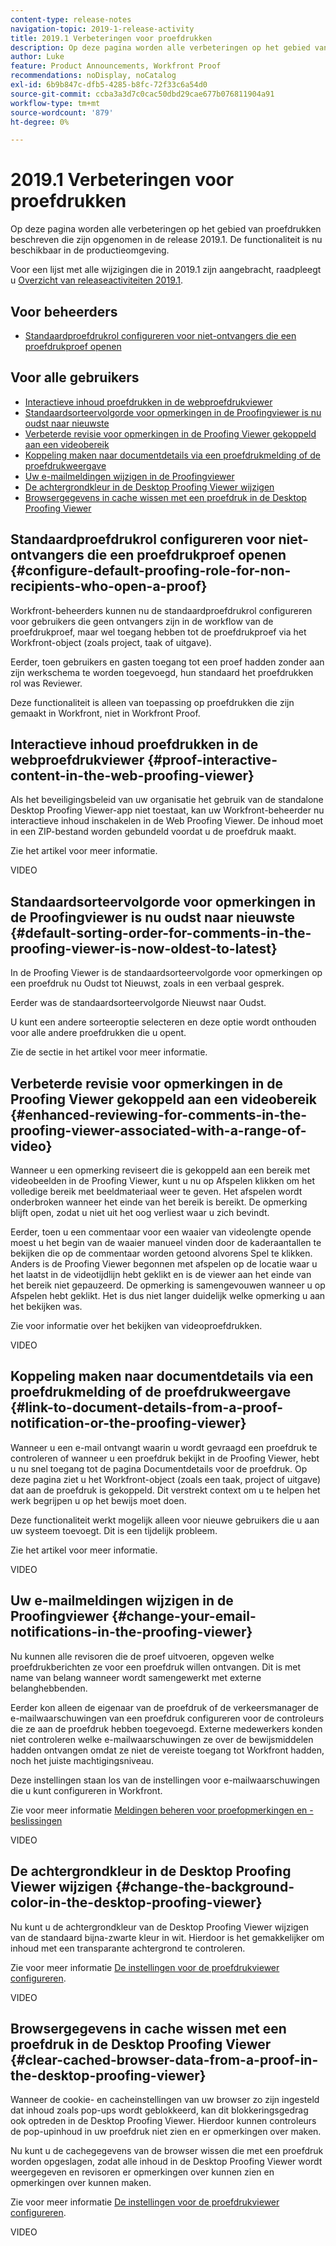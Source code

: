 ```yaml
---
content-type: release-notes
navigation-topic: 2019-1-release-activity
title: 2019.1 Verbeteringen voor proefdrukken
description: Op deze pagina worden alle verbeteringen op het gebied van proefdrukken beschreven die zijn opgenomen in de release 2019.1. De functionaliteit is nu beschikbaar in de productieomgeving.
author: Luke
feature: Product Announcements, Workfront Proof
recommendations: noDisplay, noCatalog
exl-id: 6b9b847c-dfb5-4285-b8fc-72f33c6a54d0
source-git-commit: ccba3a3d7c0cac50dbd29cae677b076811904a91
workflow-type: tm+mt
source-wordcount: '879'
ht-degree: 0%

---
```


# 2019.1 Verbeteringen voor proefdrukken

Op deze pagina worden alle verbeteringen op het gebied van proefdrukken beschreven die zijn opgenomen in de release 2019.1. De functionaliteit is nu beschikbaar in de productieomgeving.

Voor een lijst met alle wijzigingen die in 2019.1 zijn aangebracht, raadpleegt u [Overzicht van releaseactiviteiten 2019.1](../../../../product-announcements/product-releases/quarterly-release-archive/2019.1-release-activity/2019.1-release-activity-overview.md).

## Voor beheerders

* [Standaardproefdrukrol configureren voor niet-ontvangers die een proefdrukproef openen](#configure-default-proofing-role-for-non-recipients-who-open-a-proof)

## Voor alle gebruikers

* [Interactieve inhoud proefdrukken in de webproefdrukviewer](#proof-interactive-content-in-the-web-proofing-viewer)
* [Standaardsorteervolgorde voor opmerkingen in de Proofingviewer is nu oudst naar nieuwste](#default-sorting-order-for-comments-in-the-proofing-viewer-is-now-oldest-to-latest)
* [Verbeterde revisie voor opmerkingen in de Proofing Viewer gekoppeld aan een videobereik](#enhanced-reviewing-for-comments-in-the-proofing-viewer-associated-with-a-range-of-video)
* [Koppeling maken naar documentdetails via een proefdrukmelding of de proefdrukweergave](#link-to-document-details-from-a-proof-notification-or-the-proofing-viewer)
* [Uw e-mailmeldingen wijzigen in de Proofingviewer](#change-your-email-notifications-in-the-proofing-viewer)
* [De achtergrondkleur in de Desktop Proofing Viewer wijzigen](#change-the-background-color-in-the-desktop-proofing-viewer)
* [Browsergegevens in cache wissen met een proefdruk in de Desktop Proofing Viewer](#clear-cached-browser-data-from-a-proof-in-the-desktop-proofing-viewer)

## Standaardproefdrukrol configureren voor niet-ontvangers die een proefdrukproef openen {#configure-default-proofing-role-for-non-recipients-who-open-a-proof}

Workfront-beheerders kunnen nu de standaardproefdrukrol configureren voor gebruikers die geen ontvangers zijn in de workflow van de proefdrukproef, maar wel toegang hebben tot de proefdrukproef via het Workfront-object (zoals project, taak of uitgave).

Eerder, toen gebruikers en gasten toegang tot een proef hadden zonder aan zijn werkschema te worden toegevoegd, hun standaard het proefdrukken rol was Reviewer.

Deze functionaliteit is alleen van toepassing op proefdrukken die zijn gemaakt in Workfront, niet in Workfront Proof.

## Interactieve inhoud proefdrukken in de webproefdrukviewer {#proof-interactive-content-in-the-web-proofing-viewer}

Als het beveiligingsbeleid van uw organisatie het gebruik van de standalone Desktop Proofing Viewer-app niet toestaat, kan uw Workfront-beheerder nu interactieve inhoud inschakelen in de Web Proofing Viewer. De inhoud moet in een ZIP-bestand worden gebundeld voordat u de proefdruk maakt.

Zie het artikel voor meer informatie.

VIDEO

## Standaardsorteervolgorde voor opmerkingen in de Proofingviewer is nu oudst naar nieuwste  {#default-sorting-order-for-comments-in-the-proofing-viewer-is-now-oldest-to-latest}

In de Proofing Viewer is de standaardsorteervolgorde voor opmerkingen op een proefdruk nu Oudst tot Nieuwst, zoals in een verbaal gesprek.

Eerder was de standaardsorteervolgorde Nieuwst naar Oudst.

U kunt een andere sorteeroptie selecteren en deze optie wordt onthouden voor alle andere proefdrukken die u opent.

Zie de sectie in het artikel voor meer informatie.

## Verbeterde revisie voor opmerkingen in de Proofing Viewer gekoppeld aan een videobereik {#enhanced-reviewing-for-comments-in-the-proofing-viewer-associated-with-a-range-of-video}

Wanneer u een opmerking reviseert die is gekoppeld aan een bereik met videobeelden in de Proofing Viewer, kunt u nu op Afspelen klikken om het volledige bereik met beeldmateriaal weer te geven. Het afspelen wordt onderbroken wanneer het einde van het bereik is bereikt. De opmerking blijft open, zodat u niet uit het oog verliest waar u zich bevindt.

Eerder, toen u een commentaar voor een waaier van videolengte opende moest u het begin van de waaier manueel vinden door de kaderaantallen te bekijken die op de commentaar worden getoond alvorens Spel te klikken. Anders is de Proofing Viewer begonnen met afspelen op de locatie waar u het laatst in de videotijdlijn hebt geklikt en is de viewer aan het einde van het bereik niet gepauzeerd. De opmerking is samengevouwen wanneer u op Afspelen hebt geklikt. Het is dus niet langer duidelijk welke opmerking u aan het bekijken was.

Zie voor informatie over het bekijken van videoproefdrukken.

VIDEO

## Koppeling maken naar documentdetails via een proefdrukmelding of de proefdrukweergave {#link-to-document-details-from-a-proof-notification-or-the-proofing-viewer}

Wanneer u een e-mail ontvangt waarin u wordt gevraagd een proefdruk te controleren of wanneer u een proefdruk bekijkt in de Proofing Viewer, hebt u nu snel toegang tot de pagina Documentdetails voor de proefdruk. Op deze pagina ziet u het Workfront-object (zoals een taak, project of uitgave) dat aan de proefdruk is gekoppeld. Dit verstrekt context om u te helpen het werk begrijpen u op het bewijs moet doen.

Deze functionaliteit werkt mogelijk alleen voor nieuwe gebruikers die u aan uw systeem toevoegt. Dit is een tijdelijk probleem.

Zie het artikel voor meer informatie.

VIDEO

## Uw e-mailmeldingen wijzigen in de Proofingviewer {#change-your-email-notifications-in-the-proofing-viewer}

Nu kunnen alle revisoren die de proef uitvoeren, opgeven welke proefdrukberichten ze voor een proefdruk willen ontvangen. Dit is met name van belang wanneer wordt samengewerkt met externe belanghebbenden.

Eerder kon alleen de eigenaar van de proefdruk of de verkeersmanager de e-mailwaarschuwingen van een proefdruk configureren voor de controleurs die ze aan de proefdruk hebben toegevoegd. Externe medewerkers konden niet controleren welke e-mailwaarschuwingen ze over de bewijsmiddelen hadden ontvangen omdat ze niet de vereiste toegang tot Workfront hadden, noch het juiste machtigingsniveau.

Deze instellingen staan los van de instellingen voor e-mailwaarschuwingen die u kunt configureren in Workfront.

Zie voor meer informatie [Meldingen beheren voor proefopmerkingen en -beslissingen](../../../../review-and-approve-work/proofing/reviewing-proofs-within-workfront/manage-notifications-for-proof-comments.md)

VIDEO

## De achtergrondkleur in de Desktop Proofing Viewer wijzigen {#change-the-background-color-in-the-desktop-proofing-viewer}

Nu kunt u de achtergrondkleur van de Desktop Proofing Viewer wijzigen van de standaard bijna-zwarte kleur in wit. Hierdoor is het gemakkelijker om inhoud met een transparante achtergrond te controleren.

Zie voor meer informatie [De instellingen voor de proefdrukviewer configureren](../../../../review-and-approve-work/proofing/reviewing-proofs-within-workfront/configure-proofing-viewer-settings.md).

VIDEO

## Browsergegevens in cache wissen met een proefdruk in de Desktop Proofing Viewer {#clear-cached-browser-data-from-a-proof-in-the-desktop-proofing-viewer}

Wanneer de cookie- en cacheinstellingen van uw browser zo zijn ingesteld dat inhoud zoals pop-ups wordt geblokkeerd, kan dit blokkeringsgedrag ook optreden in de Desktop Proofing Viewer. Hierdoor kunnen controleurs de pop-upinhoud in uw proefdruk niet zien en er opmerkingen over maken.

Nu kunt u de cachegegevens van de browser wissen die met een proefdruk worden opgeslagen, zodat alle inhoud in de Desktop Proofing Viewer wordt weergegeven en revisoren er opmerkingen over kunnen zien en opmerkingen over kunnen maken.

Zie voor meer informatie [De instellingen voor de proefdrukviewer configureren](../../../../review-and-approve-work/proofing/reviewing-proofs-within-workfront/configure-proofing-viewer-settings.md).

VIDEO
